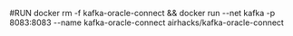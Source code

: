 #RUN
docker rm -f kafka-oracle-connect && docker run --net kafka -p 8083:8083 --name kafka-oracle-connect airhacks/kafka-oracle-connect